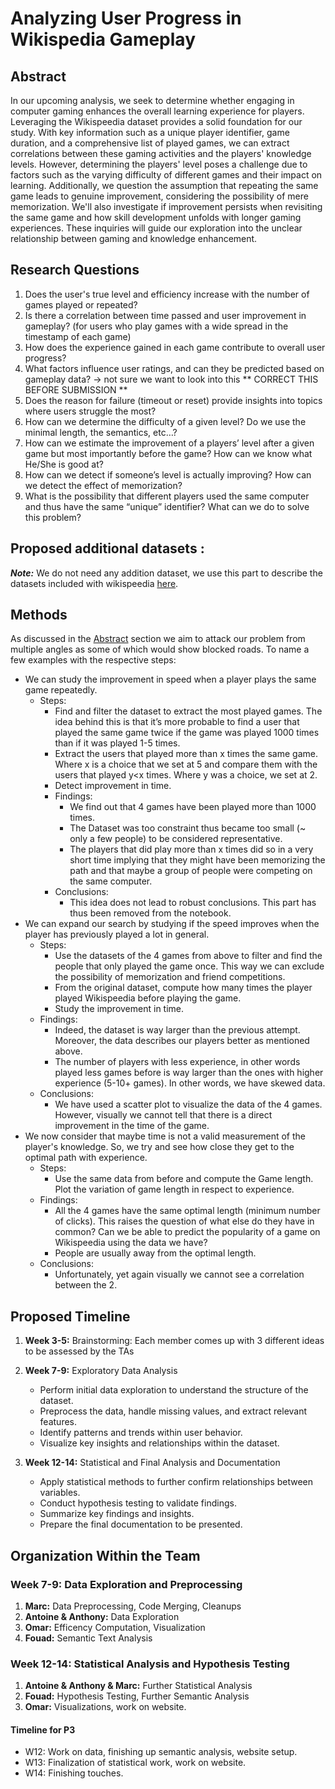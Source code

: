# Analyzing User Progress in Wikispedia Gameplay

## Abstract

In our upcoming analysis, we seek to determine whether engaging in computer gaming enhances the overall learning experience for players. Leveraging the Wikispeedia dataset provides a solid foundation for our study. With key information such as a unique player identifier, game duration, and a comprehensive list of played games, we can extract correlations between these gaming activities and the players' knowledge levels. However, determining the players' level poses a challenge due to factors such as the varying difficulty of different games and their impact on learning. Additionally, we question the assumption that repeating the same game leads to genuine improvement, considering the possibility of mere memorization. We'll also investigate if improvement persists when revisiting the same game and how skill development unfolds with longer gaming experiences. These inquiries will guide our exploration into the unclear relationship between gaming and knowledge enhancement.

## Research Questions

1. Does the user's true level and efficiency increase with the number of games played or repeated?
2. Is there a correlation between time passed and user improvement in gameplay? (for users who play games with a wide spread in the timestamp of each game)
3. How does the experience gained in each game contribute to overall user progress?
4. What factors influence user ratings, and can they be predicted based on gameplay data? -> not sure we want to look into this  ** CORRECT THIS BEFORE SUBMISSION **
5. Does the reason for failure (timeout or reset) provide insights into topics where users struggle the most?
6. How can we determine the difficulty of a given level? Do we use the minimal length, the semantics, etc…?
7. How can we estimate the improvement of a players’ level after a given game but most importantly before the game? How can we know what He/She is good at?
8. How can we detect if someone’s level is actually improving? How can we detect the effect of memorization?
9. What is the possibility that different players used the same computer and thus have the same “unique” identifier? What can we do to solve this problem?

## Proposed additional datasets :
**_Note:_** We do not need any addition dataset, we use this part to describe the datasets included with wikispeedia [here](google.com).

## Methods

As discussed in the [Abstract](#Abstract) section we aim to attack our problem from multiple angles as some of which would show blocked roads. To name a few examples with the respective steps:
- We can study the improvement in speed when a player plays the same game repeatedly.
  - Steps:
       - Find and filter the dataset to extract the most played games. The idea behind this is that it’s more probable to find a user that played the same game twice if the game was played 1000 times than if it was played 1-5 times.
       - Extract the users that played more than x times the same game. Where x is a choice that we set at 5 and compare them with the users that played y<x times. Where y was a choice, we set at 2.
       - Detect improvement in time.
	- Findings:
	    - We find out that 4 games have been played more than 1000 times.
	    - The Dataset was too constraint thus became too small (~ only a few people) to be considered representative. 
	    - The players that did play more than x times did so in a very short time implying that they might have been memorizing the path and that maybe a group of people were competing on the same computer.
	- Conclusions:
	    - This idea does not lead to robust conclusions. This part has thus been removed from the notebook.
- We can expand our search by studying if the speed improves when the player has previously played a lot in general.
	- Steps:
	    - Use the datasets of the 4 games from above to filter and find the people that only played the game once. This way we can exclude the possibility of memorization and friend competitions.
	    - From the original dataset, compute how many times the player played Wikispeedia before playing the game.
	    - Study the improvement in time.
	- Findings:
	    - Indeed, the dataset is way larger than the previous attempt. Moreover, the data describes our players better as mentioned above.
	    - The number of players with less experience, in other words played less games before is way larger than the ones with higher experience (5-10+ games). In other words, we have skewed data.
	- Conclusions:
	    - We have used a scatter plot to visualize the data of the 4 games. However, visually we cannot tell that there is a direct improvement in the time of the game.
- We now consider that maybe time is not a valid measurement of the player's knowledge. So, we try and see how close they get to the optimal path with experience.
	- Steps:
	    - Use the same data from before and compute the Game length.
	Plot the variation of game length in respect to experience.
	- Findings:
	    - All the 4 games have the same optimal length (minimum number of clicks). This raises the question of what else do they have in common? Can we be able to predict the popularity of a game on Wikispeedia using the data we have?
	    - People are usually away from the optimal length.
	- Conclusions:
	    - Unfortunately, yet again visually we cannot see a correlation between the 2.

## Proposed Timeline

1. **Week 3-5:** Brainstorming: Each member comes up with 3 different ideas to be assessed by the TAs

2. **Week 7-9:** Exploratory Data Analysis
   - Perform initial data exploration to understand the structure of the dataset.
   - Preprocess the data, handle missing values, and extract relevant features.
   - Identify patterns and trends within user behavior.
   - Visualize key insights and relationships within the dataset.

3. **Week 12-14:** Statistical and Final Analysis and Documentation
   - Apply statistical methods to further confirm relationships between variables.
   - Conduct hypothesis testing to validate findings.
   - Summarize key findings and insights.
   - Prepare the final documentation to be presented.

## Organization Within the Team

### Week 7-9: Data Exploration and Preprocessing

1. **Marc:** Data Preprocessing, Code Merging, Cleanups
2. **Antoine & Anthony:** Data Exploration
3. **Omar:** Efficency Computation, Visualization
4. **Fouad:** Semantic Text Analysis

### Week 12-14: Statistical Analysis and Hypothesis Testing

1. **Antoine & Anthony & Marc:** Further Statistical Analysis
2. **Fouad:** Hypothesis Testing, Further Semantic Analysis
3. **Omar:** Visualizations, work on website.

#### Timeline for P3

- W12: Work on data, finishing up semantic analysis, website setup.
- W13: Finalization of statistical work, work on website.
- W14: Finishing touches.
